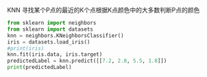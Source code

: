 KNN 寻找某个P点的最近的K个点根据K点颜色中的大多数判断P点的颜色

```python
from sklearn import neighbors
from sklearn import datasets
knn = neighbors.KNeighborsClassifier()
iris = datasets.load_iris()
#print(iris)
knn.fit(iris.data, iris.target)
predictedLabel = knn.predict([[7.2, 2.8, 5.5, 1.8]])
print(predictedLabel)
```

